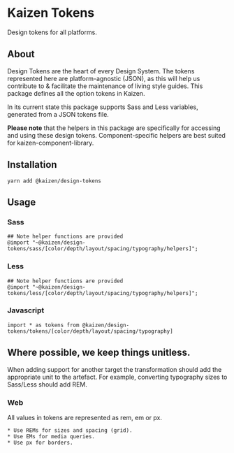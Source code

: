 # Kaizen Tokens
Design tokens for all platforms.

## About
Design Tokens are the heart of every Design System. The tokens represented here are platform-agnostic (JSON), as this will help us contribute to & facilitate the maintenance of living style guides. This package defines all the option tokens in Kaizen. 

In its current state this package supports Sass and Less variables, generated from a JSON tokens file. 

**Please note** that the helpers in this package are specifically for accessing and using these design tokens. Component-specific helpers are best suited for kaizen-component-library. 

## Installation
```
yarn add @kaizen/design-tokens
```

## Usage
### Sass
```
## Note helper functions are provided
@import "~@kaizen/design-tokens/sass/[color/depth/layout/spacing/typography/helpers]";
```

### Less
```
## Note helper functions are provided
@import "~@kaizen/design-tokens/less/[color/depth/layout/spacing/typography/helpers]";
```

### Javascript 
```
import * as tokens from @kaizen/design-tokens/tokens/[color/depth/layout/spacing/typography]
```

## Where possible, we keep things unitless.
When adding support for another target the transformation should add the appropriate unit to the artefact. For example, converting typography sizes to Sass/Less should add REM. 

### Web 
All values in tokens are represented as rem, em or px. 

    * Use REMs for sizes and spacing (grid).
    * Use EMs for media queries.
    * Use px for borders.
